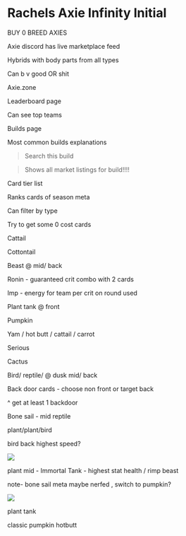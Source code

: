 
# Rachels Axie Infinity Initial 

BUY 0 BREED AXIES

Axie discord has live marketplace feed

Hybrids with body parts from all types

Can b v good OR shit

Axie.zone

Leaderboard page

Can see top teams

Builds page

Most common builds explanations

> Search this build

> Shows all market listings for build!!!!

Card tier list

Ranks cards of season meta

Can filter by type

Try to get some 0 cost cards

Cattail

Cottontail

Beast @ mid/ back

Ronin - guaranteed crit combo with 2 cards

Imp - energy for team per crit on round used

Plant tank @ front

Pumpkin

Yam / hot butt / cattail / carrot

Serious

Cactus

Bird/ reptile/ @ dusk mid/ back

Back door cards - choose non front or target back

^ get at least 1 backdoor

Bone sail - mid reptile

plant/plant/bird

bird back highest speed?

[](https://marketplace.axieinfinity.com/axie/9687773/)

![](https://res.craft.do/user/full/f6a9e1c6-4f77-f92c-8adb-df6d1abfdc4b/doc/522FB5B2-E15C-4857-862E-6DFEFA24116F/7A9A8D63-DD59-4D94-9AEF-E50B273258A7_2/Screenshot%202021-12-16%20at%2010.19.15.png)

[](https://marketplace.axieinfinity.com/axie/9688165/)

[](https://marketplace.axieinfinity.com/axie/9857440/)

plant mid - Immortal Tank - highest stat health / rimp beast

[](https://marketplace.axieinfinity.com/axie/9911862/)

[](https://marketplace.axieinfinity.com/axie/9464744/)

[](https://marketplace.axieinfinity.com/axie/8825242/)

note- bone sail meta maybe nerfed , switch to pumpkin?

![](https://res.craft.do/user/full/f6a9e1c6-4f77-f92c-8adb-df6d1abfdc4b/doc/522FB5B2-E15C-4857-862E-6DFEFA24116F/F2DB7B78-9B22-4D72-B744-5BC8E1345B97_2/Screenshot%202021-12-16%20at%2010.25.37.png)

plant tank

[](https://marketplace.axieinfinity.com/axie/8851401/)

classic pumpkin hotbutt

[](https://marketplace.axieinfinity.com/axie/8851401/)